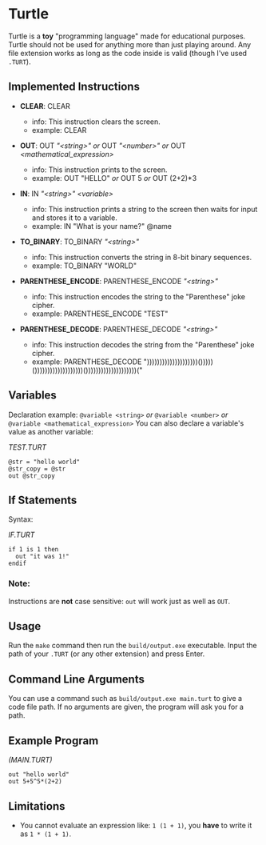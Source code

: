 # Turtle

Turtle is a **toy** "programming language" made for educational purposes. Turtle should not be used for anything more than just playing around. Any file extension works as long as the code inside is valid (though I've used `.TURT`).

## Implemented Instructions
* **CLEAR**: CLEAR
  * info: This instruction clears the screen.
  * example: CLEAR

* **OUT**: OUT _"\<string>"_ *or* OUT  _"\<number>"_ *or* OUT _<mathematical_expression>_
  * info: This instruction prints to the screen.
  * example: OUT "HELLO" *or* OUT 5 *or* OUT (2+2)*3

* **IN**: IN _"\<string>"_ _\<variable>_
  * info: This instruction prints a string to the screen then waits for input and stores it to a variable.
  * example: IN "What is your name?" @name

* **TO_BINARY**: TO_BINARY _"\<string>"_
  * info: This instruction converts the string in 8-bit binary sequences.
  * example: TO_BINARY "WORLD"

* **PARENTHESE_ENCODE**: PARENTHESE_ENCODE _"\<string>"_
  * info: This instruction encodes the string to the "Parenthese" joke cipher.
  * example: PARENTHESE_ENCODE "TEST"

* **PARENTHESE_DECODE**: PARENTHESE_DECODE _"\<string>"_
  * info: This instruction decodes the string from the "Parenthese" joke cipher.
  * example: PARENTHESE_DECODE "))))))))))))))))))))()))))()))))))))))))))))))())))))))))))))))))))("

## Variables
Declaration example: `@variable <string>` *or* `@variable <number>` *or* `@variable <mathematical_expression>`
You can also declare a variable's value as another variable:

*TEST.TURT*
```
@str = "hello world"
@str_copy = @str
out @str_copy
```

## If Statements
Syntax:

*IF.TURT*
```
if 1 is 1 then
  out "it was 1!"
endif
```

### Note: 
Instructions are **not** case sensitive: `out` will work just as well as `OUT`.

## Usage
Run the `make` command then run the `build/output.exe` executable. Input the path of your `.TURT` (or any other extension) and press Enter.

## Command Line Arguments
You can use a command such as `build/output.exe main.turt` to give a code file path. If no arguments are given, the program will ask you for a path.

## Example Program
*(MAIN.TURT)*
```
out "hello world"
out 5+5^5*(2+2)
```

## Limitations
* You cannot evaluate an expression like: `1 (1 + 1)`, you **have** to write it as `1 * (1 + 1)`.